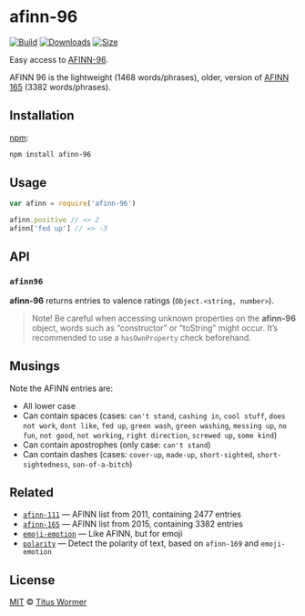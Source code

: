 # afinn-96

[![Build][build-badge]][build]
[![Downloads][downloads-badge]][downloads]
[![Size][size-badge]][size]

Easy access to [AFINN-96][afinn96].

AFINN 96 is the lightweight (1468 words/phrases), older, version of
[AFINN 165][afinn165] (3382 words/phrases).

## Installation

[npm][]:

```bash
npm install afinn-96
```

## Usage

```js
var afinn = require('afinn-96')

afinn.positive // => 2
afinn['fed up'] // => -3
```

## API

### `afinn96`

**afinn-96** returns entries to valence ratings (`Object.<string, number>`).

> Note!  Be careful when accessing unknown properties on the
> **afinn-96** object, words such as “constructor” or “toString”
> might occur.  It’s recommended to use a `hasOwnProperty` check
> beforehand.

## Musings

Note the AFINN entries are:

*   All lower case
*   Can contain spaces (cases: `can't stand`, `cashing in`,
    `cool stuff`, `does not work`, `dont like`, `fed up`, `green wash`,
    `green washing`, `messing up`, `no fun`, `not good`, `not working`,
    `right direction`, `screwed up`, `some kind`)
*   Can contain apostrophes (only case: `can't stand`)
*   Can contain dashes (cases: `cover-up`, `made-up`, `short-sighted`,
    `short-sightedness`, `son-of-a-bitch`)

## Related

*   [`afinn-111`](https://github.com/words/afinn-111)
    — AFINN list from 2011, containing 2477 entries
*   [`afinn-165`](https://github.com/words/afinn-165)
    — AFINN list from 2015, containing 3382 entries
*   [`emoji-emotion`](https://github.com/words/emoji-emotion)
    — Like AFINN, but for emoji
*   [`polarity`](https://github.com/words/polarity)
    — Detect the polarity of text, based on `afinn-169` and `emoji-emotion`

## License

[MIT][license] © [Titus Wormer][author]

<!-- Definitions -->

[build-badge]: https://img.shields.io/travis/words/afinn-96.svg

[build]: https://travis-ci.org/words/afinn-96

[downloads-badge]: https://img.shields.io/npm/dm/afinn-96.svg

[downloads]: https://www.npmjs.com/package/afinn-96

[size-badge]: https://img.shields.io/bundlephobia/minzip/afinn-96.svg

[size]: https://bundlephobia.com/result?p=afinn-96

[npm]: https://docs.npmjs.com/cli/install

[license]: license

[author]: https://wooorm.com

[afinn96]: https://www2.imm.dtu.dk/pubdb/views/publication_details.php?id=6010

[afinn165]: https://github.com/words/afinn-165
